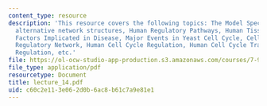 ```yaml
---
content_type: resource
description: 'This resource covers the following topics: The Model Spectrum, Comparing
  alternative network structures, Human Regulatory Pathways, Human Tissues, Transcription
  Factors Implicated in Disease, Major Events in Yeast Cell Cycle, Cell Cycle Transcriptional
  Regulatory Network, Human Cell Cycle Regulation, Human Cell Cycle Transcriptional
  Regulation, etc.'
file: https://ol-ocw-studio-app-production.s3.amazonaws.com/courses/7-90j-computational-functional-genomics-spring-2005/c60c2e113e062d0b6ac8b61c7a9e81e1_lecture_14.pdf
file_type: application/pdf
resourcetype: Document
title: lecture_14.pdf
uid: c60c2e11-3e06-2d0b-6ac8-b61c7a9e81e1
---
```

